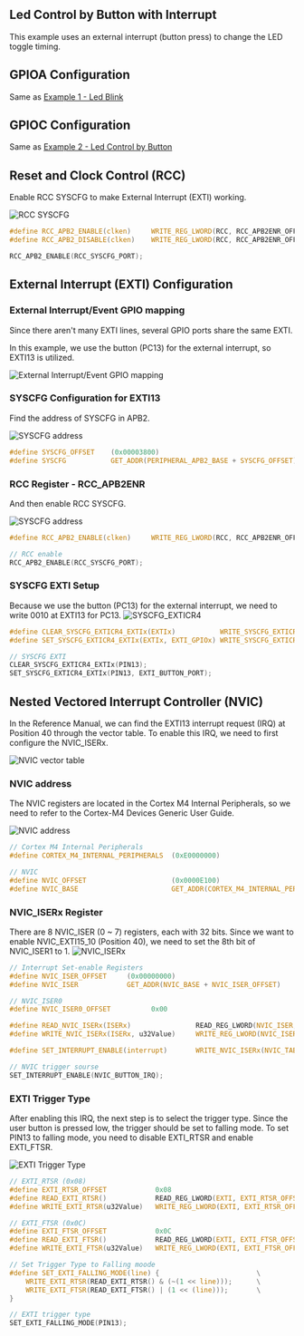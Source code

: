 ## Led Control by Button with Interrupt
This example uses an external interrupt (button press) to change the LED toggle timing.

## GPIOA Configuration
Same as [Example 1 - Led Blink](../led_blink/README.md)

## GPIOC Configuration
Same as [Example 2 - Led Control by Button](../led_control_by_button/README.md)

## Reset and Clock Control (RCC)
Enable RCC SYSCFG to make External Interrupt (EXTI) working.

![RCC SYSCFG](./img/RCC_SYSCFG.png)

```c
#define RCC_APB2_ENABLE(clken)     WRITE_REG_LWORD(RCC, RCC_APB2ENR_OFFSET, READ_REG_LWORD(RCC, RCC_APB2ENR_OFFSET) | (CLK_ENABLE << RCC_APB2_TABLE[clken]))
#define RCC_APB2_DISABLE(clken)    WRITE_REG_LWORD(RCC, RCC_APB2ENR_OFFSET, READ_REG_LWORD(RCC, RCC_APB2ENR_OFFSET) & (~(CLK_ENABLE << RCC_APB2_TABLE[clken])))

RCC_APB2_ENABLE(RCC_SYSCFG_PORT);
```

## External Interrupt (EXTI) Configuration
### External Interrupt/Event GPIO mapping
Since there aren't many EXTI lines, several GPIO ports share the same EXTI.

In this example, we use the button (PC13) for the external interrupt, so EXTI13 is utilized.

![External Interrupt/Event GPIO mapping](./img/EXTI_GPIO_Mapping.png)

### SYSCFG Configuration for EXTI13
Find the address of SYSCFG in APB2.

![SYSCFG address](./img/SYSCFG_addr.png)

```c
#define SYSCFG_OFFSET    (0x00003800)
#define SYSCFG           GET_ADDR(PERIPHERAL_APB2_BASE + SYSCFG_OFFSET)
```

### RCC Register - RCC_APB2ENR
And then enable RCC SYSCFG.

![SYSCFG address](./img/RCC_APB2ENR.png)

```c
#define RCC_APB2_ENABLE(clken)     WRITE_REG_LWORD(RCC, RCC_APB2ENR_OFFSET, READ_REG_LWORD(RCC, RCC_APB2ENR_OFFSET) | (CLK_ENABLE << RCC_APB2_TABLE[clken]))

// RCC enable
RCC_APB2_ENABLE(RCC_SYSCFG_PORT);
```

### SYSCFG EXTI Setup
Because we use the button (PC13) for the external interrupt, we need to write 0010 at EXTI13 for PC13.
![SYSCFG_EXTICR4](./img/SYSCFG_EXTICR4.png)

```c
#define CLEAR_SYSCFG_EXTICR4_EXTIx(EXTIx)           WRITE_SYSCFG_EXTICR4(READ_SYSCFG_EXTICR4() & (~(0xF << ((EXTIx % 4) * 4))))
#define SET_SYSCFG_EXTICR4_EXTIx(EXTIx, EXTI_GPIOx) WRITE_SYSCFG_EXTICR4(READ_SYSCFG_EXTICR4() | (EXTI_GPIOX_TABLE[EXTI_GPIOx] << ((EXTIx % 4) * 4)))

// SYSCFG EXTI
CLEAR_SYSCFG_EXTICR4_EXTIx(PIN13);
SET_SYSCFG_EXTICR4_EXTIx(PIN13, EXTI_BUTTON_PORT);
```

## Nested Vectored Interrupt Controller (NVIC)

In the Reference Manual, we can find the EXTI13 interrupt request (IRQ) at Position 40 through the vector table. To enable this IRQ, we need to first configure the NVIC_ISERx.

![NVIC vector table](./img/NVIC_vector_table.png)

### NVIC address
The NVIC registers are located in the Cortex M4 Internal Peripherals, so we need to refer to the Cortex-M4 Devices Generic User Guide.

![NVIC address](./img/NVIC_addr.png)

```c
// Cortex M4 Internal Peripherals
#define CORTEX_M4_INTERNAL_PERIPHERALS  (0xE0000000)

// NVIC
#define NVIC_OFFSET                     (0x0000E100)
#define NVIC_BASE                       GET_ADDR(CORTEX_M4_INTERNAL_PERIPHERALS + NVIC_OFFSET)
```

### NVIC_ISERx Register
There are 8 NVIC_ISER (0 ~ 7) registers, each with 32 bits. Since we want to enable NVIC_EXTI15_10 (Position 40), we need to set the 8th bit of NVIC_ISER1 to 1.
![NVIC_ISERx](./img/NVIC_ISERx.png)

```c
// Interrupt Set-enable Registers
#define NVIC_ISER_OFFSET     (0x00000000)
#define NVIC_ISER            GET_ADDR(NVIC_BASE + NVIC_ISER_OFFSET)

// NVIC_ISER0
#define NVIC_ISER0_OFFSET          0x00

#define READ_NVIC_ISERx(ISERx)                READ_REG_LWORD(NVIC_ISER, NVIC_ISER0_OFFSET + (ISERx)*4)
#define WRITE_NVIC_ISERx(ISERx, u32Value)     WRITE_REG_LWORD(NVIC_ISER, NVIC_ISER0_OFFSET + (ISERx)*4, READ_NVIC_ISERx(ISERx) | (u32Value))

#define SET_INTERRUPT_ENABLE(interrupt)       WRITE_NVIC_ISERx(NVIC_TABLE[interrupt] / 32, 1 << (NVIC_TABLE[interrupt] % 32))    

// NVIC trigger sourse
SET_INTERRUPT_ENABLE(NVIC_BUTTON_IRQ);
```

### EXTI Trigger Type
After enabling this IRQ, the next step is to select the trigger type. Since the user button is pressed low, the trigger should be set to falling mode. To set PIN13 to falling mode, you need to disable EXTI_RTSR and enable EXTI_FTSR.

![EXTI Trigger Type](./img/EXTI_RTSR_and_FTSR.png)

```c
// EXTI_RTSR (0x08)
#define EXTI_RTSR_OFFSET            0x08
#define READ_EXTI_RTSR()            READ_REG_LWORD(EXTI, EXTI_RTSR_OFFSET)
#define WRITE_EXTI_RTSR(u32Value)   WRITE_REG_LWORD(EXTI, EXTI_RTSR_OFFSET, u32Value)

// EXTI_FTSR (0x0C)
#define EXTI_FTSR_OFFSET            0x0C
#define READ_EXTI_FTSR()            READ_REG_LWORD(EXTI, EXTI_FTSR_OFFSET)
#define WRITE_EXTI_FTSR(u32Value)   WRITE_REG_LWORD(EXTI, EXTI_FTSR_OFFSET, u32Value)

// Set Trigger Type to Falling moode
#define SET_EXTI_FALLING_MODE(line) {                        \
    WRITE_EXTI_RTSR(READ_EXTI_RTSR() & (~(1 << line)));      \
    WRITE_EXTI_FTSR(READ_EXTI_FTSR() | (1 << (line)));       \
}

// EXTI trigger type
SET_EXTI_FALLING_MODE(PIN13);
```

### 